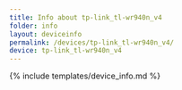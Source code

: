 ```yaml
---
title: Info about tp-link_tl-wr940n_v4
folder: info
layout: deviceinfo
permalink: /devices/tp-link_tl-wr940n_v4/
device: tp-link_tl-wr940n_v4
---
```

{% include templates/device_info.md %}

